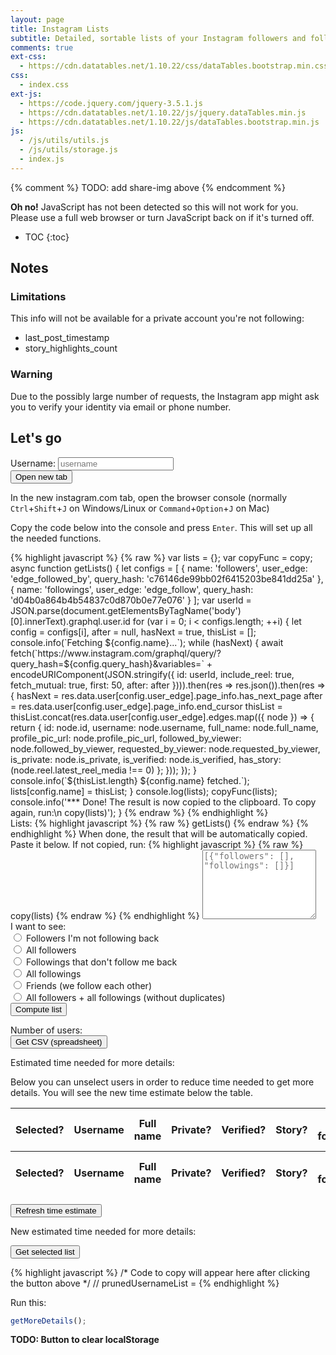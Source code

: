 ```yaml
---
layout: page
title: Instagram Lists
subtitle: Detailed, sortable lists of your Instagram followers and followings
comments: true
ext-css:
  - https://cdn.datatables.net/1.10.22/css/dataTables.bootstrap.min.css
css:
  - index.css
ext-js:
  - https://code.jquery.com/jquery-3.5.1.js
  - https://cdn.datatables.net/1.10.22/js/jquery.dataTables.min.js
  - https://cdn.datatables.net/1.10.22/js/dataTables.bootstrap.min.js
js:
  - /js/utils/utils.js
  - /js/utils/storage.js
  - index.js
---
```


{% comment %} TODO: add share-img above {% endcomment %}

<noscript><div class="alert alert-danger" role="alert"><strong>Oh no!</strong> JavaScript has not been detected so this will not work for you. Please use a full web browser or turn JavaScript back on if it's turned off.</div></noscript>

- TOC
{:toc}

## Notes

### Limitations

This info will not be available for a private account you're not following:

- last_post_timestamp
- story_highlights_count

### Warning

Due to the possibly large number of requests, the Instagram app might ask you to verify your identity via email or phone number.

## Let's go

<form class="form-inline" id="username-form">
  <div class="form-group">
    <label for="username">Username:</label>
    <input type="text" class="form-control" id="username" placeholder="username" required>
  </div>
  <button type="submit" class="btn btn-primary">Open new tab</button>
  <div id="ig-username-fallback" class="small" style="display:none">Didn't work? Link: <a id="ig-username-fallback-link"></a></div>
</form>

In the new instagram.com tab, open the browser console (normally `Ctrl`+`Shift`+`J` on Windows/Linux or `Command`+`Option`+`J` on Mac)

Copy the code below into the console and press `Enter`. This will set up all the needed functions.

<div class="pre-scrollable" id="main-code-to-copy">
{% highlight javascript %}
{% raw %}
var lists = {};
var copyFunc = copy;
async function getLists() {
  let configs = [
    { name: 'followers', user_edge: 'edge_followed_by', query_hash: 'c76146de99bb02f6415203be841dd25a' },
    { name: 'followings', user_edge: 'edge_follow', query_hash: 'd04b0a864b4b54837c0d870b0e77e076' }
  ];
  var userId = JSON.parse(document.getElementsByTagName('body')[0].innerText).graphql.user.id
  for (var i = 0; i < configs.length; ++i) {
    let config = configs[i], after = null, hasNext = true, thisList = [];
    console.info(`Fetching ${config.name}...`);
    while (hasNext) {
      await fetch(`https://www.instagram.com/graphql/query/?query_hash=${config.query_hash}&variables=` + encodeURIComponent(JSON.stringify({
        id: userId,
        include_reel: true,
        fetch_mutual: true,
        first: 50,
        after: after
      }))).then(res => res.json()).then(res => {
        hasNext = res.data.user[config.user_edge].page_info.has_next_page
        after = res.data.user[config.user_edge].page_info.end_cursor
        thisList = thisList.concat(res.data.user[config.user_edge].edges.map(({ node }) => {
          return {
            id: node.id,
            username: node.username,
            full_name: node.full_name,
            profile_pic_url: node.profile_pic_url,
            followed_by_viewer: node.followed_by_viewer,
            requested_by_viewer: node.requested_by_viewer,
            is_private: node.is_private,
            is_verified: node.is_verified,
            has_story: (node.reel.latest_reel_media !== 0)
          };
        }));
      });
    }
    console.info(`${thisList.length} ${config.name} fetched.`);
    lists[config.name] = thisList;
  }
  console.log(lists);
  copyFunc(lists);
  console.info('*** Done! The result is now copied to the clipboard. To copy again, run:\n copy(lists)');
}
{% endraw %}
{% endhighlight %}
</div>

<form class="form-horizontal" id="input-lists-form">
  <div class="form-group">
    <label for="inputLists">Lists:</label>
{% highlight javascript %}
{% raw %}
getLists()
{% endraw %}
{% endhighlight %}
      When done, the result that will be automatically copied. Paste it below. If not copied, run:
{% highlight javascript %}
{% raw %}
copy(lists)
{% endraw %}
{% endhighlight %}
    <textarea class="form-control" rows="7" id="inputLists" placeholder='[{"followers": [], "followings": []}]' required></textarea>
  </div>
  <div class="form-group">
  I want to see:
    <div class="radio">
      <label>
        <input type="radio" name="prunedListRadios" id="prunedListRadio1" value="1_way_wers" required>
        Followers I'm not following back
      </label>
    </div>
    <div class="radio">
      <label>
        <input type="radio" name="prunedListRadios" id="prunedListRadio2" value="all_wers">
        All followers
      </label>
    </div>
    <div class="radio">
      <label>
        <input type="radio" name="prunedListRadios" id="prunedListRadio3" value="1_way_wings">
        Followings that don't follow me back
      </label>
    </div>
    <div class="radio">
      <label>
        <input type="radio" name="prunedListRadios" id="prunedListRadio4" value="all_wings">
        All followings
      </label>
    </div>
    <div class="radio">
      <label>
        <input type="radio" name="prunedListRadios" id="prunedListRadio5" value="friends">
        Friends (we follow each other)
      </label>
    </div>
    <div class="radio">
      <label>
        <input type="radio" name="prunedListRadios" id="prunedListRadio6" value="all">
        All followers + all followings (without duplicates)
      </label>
    </div>
  </div>
  <button type="submit" class="btn btn-primary">Compute list</button>
</form>

<div class="row">
  <div class="col-sm-6">Number of users: <span id="first-list-size"></span></div>
  <div class="col-sm-6"><button type="button" id="first-csv-button" class="btn btn-primary pull-right">Get CSV (spreadsheet)</button></div>
</div>
<div class="pre-scrollable" id="first-csv" style="display: none">
  You can copy this to a spreadsheet in software like Excel or <a href="https://docs.google.com/spreadsheets/">Google Sheets</a>.
{% highlight text %}
Preparing data...
{% endhighlight %}
</div>

<p>Estimated time needed for more details: <span id="first-time-estimate"></span></p>

Below you can unselect users in order to reduce time needed to get more details. You will see the new time estimate below the table.

<div class="container" class="md-screen-width">
  <table id="first-table" class="table table-striped table-bordered">
    <thead>
      <tr>
        <th><span class="sr-only">Selected?</span></th>
        <th>Username</th>
        <th>Full name</th>
        <th class="small text-center">Private?</th>
        <th class="small text-center">Verified?</th>
        <th class="small text-center">Story?</th>
        <th class="small text-center">I am following</th>
        <th class="small text-center">I requested to follow</th>
      </tr>
      </thead>
      <tbody>
      </tbody>
      <tfoot>
      <tr>
        <th><span class="sr-only">Selected?</span></th>
        <th>Username</th>
        <th>Full name</th>
        <th class="small text-center">Private?</th>
        <th class="small text-center">Verified?</th>
        <th class="small text-center">Story?</th>
        <th class="small text-center">I am following</th>
        <th class="small text-center">I requested to follow</th>
      </tr>
    </tfoot>
  </table>
</div>

<button type="submit" id="submit-second-list" class="btn btn-primary">Refresh time estimate</button>

<p>New estimated time needed for more details: <span id="second-time-estimate"></span></p>

<button class="btn btn-primary">Get selected list</button>

<div id="pruned-username-list" class="pre-scrollable">
{% highlight javascript %}
/* Code to copy will appear here after clicking the button above */
// prunedUsernameList =
{% endhighlight %}
</div>

Run this:

```js
getMoreDetails();
```

<strong>TODO: Button to clear localStorage</strong><br>
